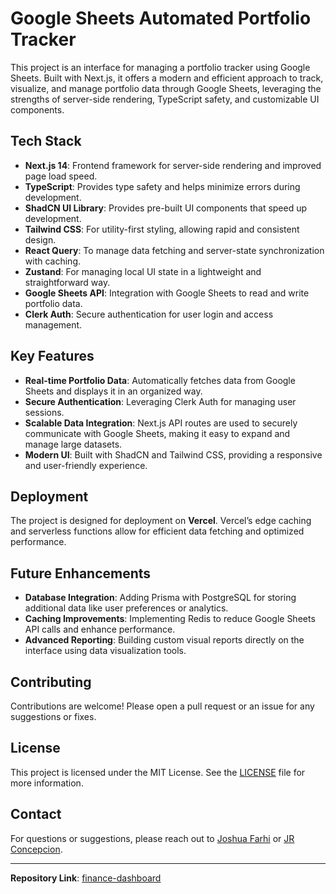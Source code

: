 # Google Sheets Automated Portfolio Tracker

This project is an interface for managing a portfolio tracker using Google Sheets. Built with Next.js, it offers a modern and efficient approach to track, visualize, and manage portfolio data through Google Sheets, leveraging the strengths of server-side rendering, TypeScript safety, and customizable UI components.

## Tech Stack

- **Next.js 14**: Frontend framework for server-side rendering and improved page load speed.
- **TypeScript**: Provides type safety and helps minimize errors during development.
- **ShadCN UI Library**: Provides pre-built UI components that speed up development.
- **Tailwind CSS**: For utility-first styling, allowing rapid and consistent design.
- **React Query**: To manage data fetching and server-state synchronization with caching.
- **Zustand**: For managing local UI state in a lightweight and straightforward way.
- **Google Sheets API**: Integration with Google Sheets to read and write portfolio data.
- **Clerk Auth**: Secure authentication for user login and access management.

## Key Features

- **Real-time Portfolio Data**: Automatically fetches data from Google Sheets and displays it in an organized way.
- **Secure Authentication**: Leveraging Clerk Auth for managing user sessions.
- **Scalable Data Integration**: Next.js API routes are used to securely communicate with Google Sheets, making it easy to expand and manage large datasets.
- **Modern UI**: Built with ShadCN and Tailwind CSS, providing a responsive and user-friendly experience.

## Deployment

The project is designed for deployment on **Vercel**. Vercel’s edge caching and serverless functions allow for efficient data fetching and optimized performance.

## Future Enhancements

- **Database Integration**: Adding Prisma with PostgreSQL for storing additional data like user preferences or analytics.
- **Caching Improvements**: Implementing Redis to reduce Google Sheets API calls and enhance performance.
- **Advanced Reporting**: Building custom visual reports directly on the interface using data visualization tools.

## Contributing

Contributions are welcome! Please open a pull request or an issue for any suggestions or fixes.

## License

This project is licensed under the MIT License. See the [LICENSE](LICENSE) file for more information.

## Contact

For questions or suggestions, please reach out to [Joshua Farhi](https://github.com/joshfarhi) or [JR Concepcion](https://github.com/JRCon1/).

---

**Repository Link**: [finance-dashboard](https://github.com/joshfarhi/finance-dashboard)
